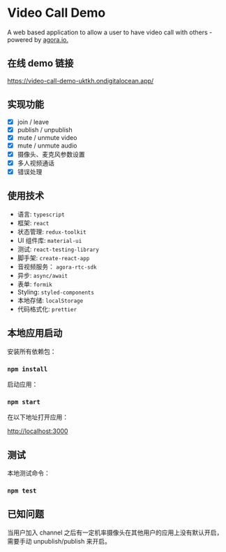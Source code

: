 # Video Call Demo

A web based application to allow a user to have video call with others - powered by [agora.io.](https://www.agora.io)

## 在线 demo 链接

https://video-call-demo-uktkh.ondigitalocean.app/

## 实现功能

- [x] join / leave
- [x] publish / unpublish
- [x] mute / unmute video
- [x] mute / unmute audio
- [x] 摄像头、麦克风参数设置
- [x] 多人视频通话
- [x] 错误处理

## 使用技术

- 语言: `typescript`
- 框架: `react`
- 状态管理: `redux-toolkit`
- UI 组件库: `material-ui`
- 测试: `react-testing-library`
- 脚手架: `create-react-app`
- 音视频服务： `agora-rtc-sdk`
- 异步: `async/await`
- 表单: `formik`
- Styling: `styled-components`
- 本地存储: `localStorage`
- 代码格式化: `prettier`

## 本地应用启动

安装所有依赖包：

### `npm install`

启动应用：

### `npm start`

在以下地址打开应用：

[http://localhost:3000](http://localhost:3000)

## 测试

本地测试命令：

### `npm test`

## 已知问题

当用户加入 channel 之后有一定机率摄像头在其他用户的应用上没有默认开启，需要手动 unpublish/publish 来开启。
